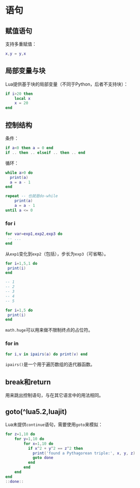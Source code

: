 # 语句

## 赋值语句

支持多重赋值：

```lua
x,y = y,x
```

## 局部变量与块

Lua提供基于块的局部变量（不同于Python，后者不支持块）：

```lua
if i>20 then
	local x
	x = 20
end
```

## 控制结构

条件：

```lua
if a<0 then a = 0 end
if .. then .. elseif .. then .. end
```

循环：

```lua
while a>0 do
  print(a)
  a = a - 1
end

repeat -- 也就是do-while
	print(a)
	a = a - 1
until a <= 0
```

### for i

```lua
for var=exp1,exp2,exp3 do
 -- ...
end
```

从`exp1`变化到`exp2`（包括），步长为`exp3`（可省略）。

```lua
for i=1,5,1 do
 print(i)
end

-- 1
-- 2
-- 3
-- 4
-- 5

for i=1,5 do
 print(i)
end
```

`math.huge`可以用来做不限制终点的占位符。

### for in

```lua
for i,v in ipairs(a) do print(v) end
```

`ipairs()`是一个用于遍历数组的迭代器函数。

## break和return

用来跳出控制语句，与在其它语言中的用法相同。

## goto(^lua5.2,luajit)

Lua未提供`continue`语句，需要使用`goto`来模拟：

```lua
for z=1,10 do
	for y=1,10 do
		for x=1,10 do
		  if x^2 + y^2 == z^2 then
		    print('found a Pythagorean triple:', x, y, z)
		    goto done
		  end
		end
	end
end
::done::
```